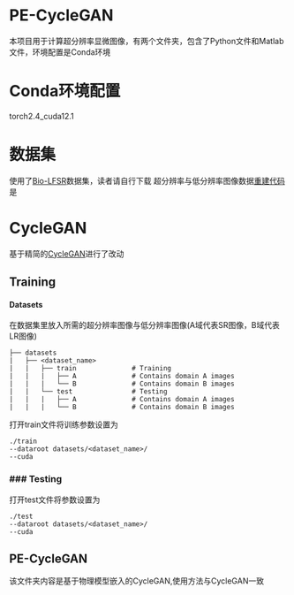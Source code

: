 # PE-CycleGAN
本项目用于计算超分辨率显微图像，有两个文件夹，包含了Python文件和Matlab文件，环境配置是Conda环境
# Conda环境配置
torch2.4_cuda12.1
# 数据集
使用了[Bio-LFSR](https://zenodo.org/records/7233421)数据集，读者请自行下载
超分辨率与低分辨率图像数据[重建代码](https://github.com/THU-IBCS/VsLFM-master)是

# CycleGAN
基于精简的[CycleGAN](https://github.com/aitorzip/PyTorch-CycleGAN.git)进行了改动
## Training
#### Datasets

在数据集里放入所需的超分辨率图像与低分辨率图像(A域代表SR图像，B域代表LR图像)

```
├── datasets                   
|   ├── <dataset_name>        
|   |   ├── train              # Training
|   |   |   ├── A              # Contains domain A images
|   |   |   └── B              # Contains domain B images
|   |   └── test               # Testing
|   |   |   ├── A              # Contains domain A images
|   |   |   └── B              # Contains domain B images
```

打开train文件将训练参数设置为

```
./train 
--dataroot datasets/<dataset_name>/ 
--cuda
```

### ### Testing

打开test文件将参数设置为

```
./test 
--dataroot datasets/<dataset_name>/ 
--cuda
```

## PE-CycleGAN

该文件夹内容是基于物理模型嵌入的CycleGAN,使用方法与CycleGAN一致
